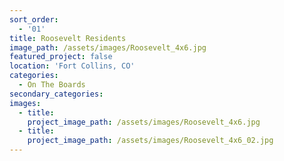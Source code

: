 ```yaml
---
sort_order:
  - '01'
title: Roosevelt Residents
image_path: /assets/images/Roosevelt_4x6.jpg
featured_project: false
location: 'Fort Collins, CO'
categories:
  - On The Boards
secondary_categories:
images:
  - title:
    project_image_path: /assets/images/Roosevelt_4x6.jpg
  - title:
    project_image_path: /assets/images/Roosevelt_4x6_02.jpg
---
```


